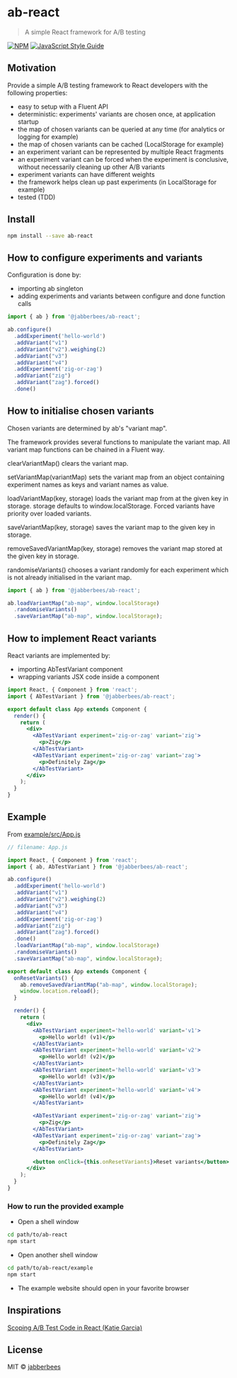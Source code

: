# ab-react

> A simple React framework for A/B testing

[![NPM](https://img.shields.io/npm/v/@jabberbees/ab-react.svg)](https://www.npmjs.com/package/ab-react) [![JavaScript Style Guide](https://img.shields.io/badge/code_style-standard-brightgreen.svg)](https://standardjs.com)


## Motivation

Provide a simple A/B testing framework to React developers with the following properties:

* easy to setup with a Fluent API
* deterministic: experiments' variants are chosen once, at application startup
* the map of chosen variants can be queried at any time (for analytics or logging for example)
* the map of chosen variants can be cached (LocalStorage for example)
* an experiment variant can be represented by multiple React fragments
* an experiment variant can be forced when the experiment is conclusive, without necessarily cleaning up other A/B variants
* experiment variants can have different weights
* the framework helps clean up past experiments (in LocalStorage for example)
* tested (TDD)


## Install

```bash
npm install --save ab-react
```

## How to configure experiments and variants

Configuration is done by:
* importing ab singleton
* adding experiments and variants between configure and done function calls

```jsx
import { ab } from '@jabberbees/ab-react';

ab.configure()
  .addExperiment('hello-world')
  .addVariant("v1")
  .addVariant("v2").weighing(2)
  .addVariant("v3")
  .addVariant("v4")
  .addExperiment('zig-or-zag')
  .addVariant("zig")
  .addVariant("zag").forced()
  .done()
```

## How to initialise chosen variants

Chosen variants are determined by ab's "variant map".

The framework provides several functions to manipulate the variant map.
All variant map functions can be chained in a Fluent way.

clearVariantMap() clears the variant map.

setVariantMap(variantMap) sets the variant map from an object containing experiment names as keys and variant names as value.

loadVariantMap(key, storage) loads the variant map from at the given key in storage. storage defaults to window.localStorage. Forced variants have priority over loaded variants.

saveVariantMap(key, storage) saves the variant map to the given key in storage.

removeSavedVariantMap(key, storage) removes the variant map stored at the given key in storage.

randomiseVariants() chooses a variant randomly for each experiment which is not already initialised in the variant map.


```jsx
import { ab } from '@jabberbees/ab-react';

ab.loadVariantMap("ab-map", window.localStorage)
  .randomiseVariants()
  .saveVariantMap("ab-map", window.localStorage);
```

## How to implement React variants

React variants are implemented by:
* importing AbTestVariant component
* wrapping variants JSX code inside a <AbTestVariant> component

```jsx
import React, { Component } from 'react';
import { AbTestVariant } from '@jabberbees/ab-react';

export default class App extends Component {
  render() {
    return (
      <div>
        <AbTestVariant experiment='zig-or-zag' variant='zig'>
          <p>Zig</p>
        </AbTestVariant>
        <AbTestVariant experiment='zig-or-zag' variant='zag'>
          <p>Definitely Zag</p>
        </AbTestVariant>
      </div>
    );
  }
}
```

## Example

From [example/src/App.js](example/src/App.js)

```jsx
// filename: App.js

import React, { Component } from 'react';
import { ab, AbTestVariant } from '@jabberbees/ab-react';

ab.configure()
  .addExperiment('hello-world')
  .addVariant("v1")
  .addVariant("v2").weighing(2)
  .addVariant("v3")
  .addVariant("v4")
  .addExperiment('zig-or-zag')
  .addVariant("zig")
  .addVariant("zag").forced()
  .done()
  .loadVariantMap("ab-map", window.localStorage)
  .randomiseVariants()
  .saveVariantMap("ab-map", window.localStorage);

export default class App extends Component {
  onResetVariants() {
    ab.removeSavedVariantMap("ab-map", window.localStorage);
    window.location.reload();
  }

  render() {
    return (
      <div>
        <AbTestVariant experiment='hello-world' variant='v1'>
          <p>Hello world! (v1)</p>
        </AbTestVariant>
        <AbTestVariant experiment='hello-world' variant='v2'>
          <p>Hello world! (v2)</p>
        </AbTestVariant>
        <AbTestVariant experiment='hello-world' variant='v3'>
          <p>Hello world! (v3)</p>
        </AbTestVariant>
        <AbTestVariant experiment='hello-world' variant='v4'>
          <p>Hello world! (v4)</p>
        </AbTestVariant>

        <AbTestVariant experiment='zig-or-zag' variant='zig'>
          <p>Zig</p>
        </AbTestVariant>
        <AbTestVariant experiment='zig-or-zag' variant='zag'>
          <p>Definitely Zag</p>
        </AbTestVariant>

        <button onClick={this.onResetVariants}>Reset variants</button>
      </div>
    );
  }
}
```

### How to run the provided example

* Open a shell window

```bash
cd path/to/ab-react
npm start
```

* Open another shell window

```bash
cd path/to/ab-react/example
npm start
```


* The example website should open in your favorite browser

## Inspirations

[Scoping A/B Test Code in React (Katie Garcia)](https://medium.com/expedia-group-tech/a-b-testing-and-the-cloak-of-invisibility-a-better-way-to-scope-variant-code-in-your-react-app-902a68a0c2c3)


## License

MIT © [jabberbees](https://github.com/jabberbees)

